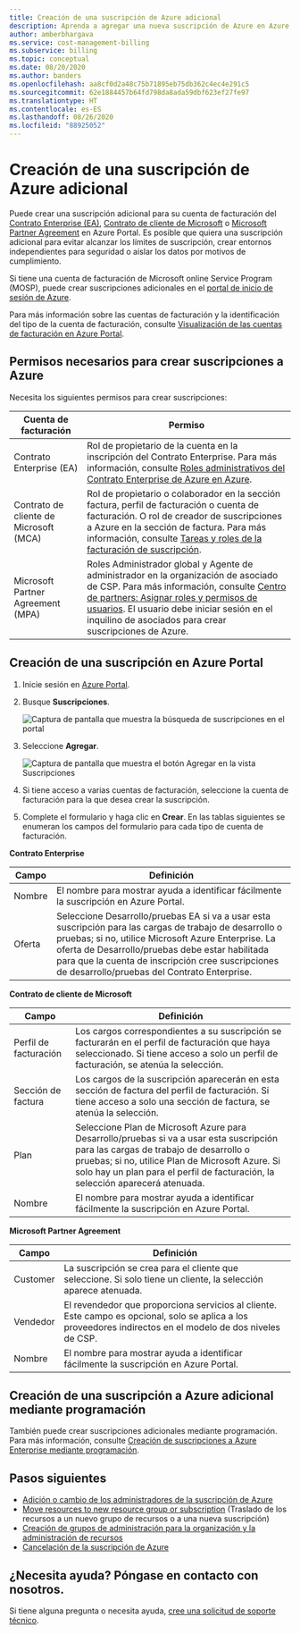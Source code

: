 ```yaml
---
title: Creación de una suscripción de Azure adicional
description: Aprenda a agregar una nueva suscripción de Azure en Azure Portal. Consulte información sobre los formularios de la cuenta de facturación y vea los recursos adicionales disponibles.
author: amberbhargava
ms.service: cost-management-billing
ms.subservice: billing
ms.topic: conceptual
ms.date: 08/20/2020
ms.author: banders
ms.openlocfilehash: aa8cf0d2a48c75b71895eb75db362c4ec4e291c5
ms.sourcegitcommit: 62e1884457b64fd798da8ada59dbf623ef27fe97
ms.translationtype: HT
ms.contentlocale: es-ES
ms.lasthandoff: 08/26/2020
ms.locfileid: "88925052"
---
```

# <a name="create-an-additional-azure-subscription"></a>Creación de una suscripción de Azure adicional

Puede crear una suscripción adicional para su cuenta de facturación del [Contrato Enterprise (EA)](https://azure.microsoft.com/pricing/enterprise-agreement/), [Contrato de cliente de Microsoft](https://azure.microsoft.com/pricing/purchase-options/microsoft-customer-agreement/) o [Microsoft Partner Agreement](https://www.microsoft.com/licensing/news/introducing-microsoft-partner-agreement) en Azure Portal. Es posible que quiera una suscripción adicional para evitar alcanzar los límites de suscripción, crear entornos independientes para seguridad o aislar los datos por motivos de cumplimiento.

Si tiene una cuenta de facturación de Microsoft online Service Program (MOSP), puede crear suscripciones adicionales en el [portal de inicio de sesión de Azure](https://account.azure.com/signup?offer=ms-azr-0003p).

Para más información sobre las cuentas de facturación y la identificación del tipo de la cuenta de facturación, consulte [Visualización de las cuentas de facturación en Azure Portal](view-all-accounts.md).

## <a name="permission-required-to-create-azure-subscriptions"></a>Permisos necesarios para crear suscripciones a Azure

Necesita los siguientes permisos para crear suscripciones:

|Cuenta de facturación  |Permiso  |
|---------|---------|
|Contrato Enterprise (EA) |  Rol de propietario de la cuenta en la inscripción del Contrato Enterprise. Para más información, consulte [Roles administrativos del Contrato Enterprise de Azure en Azure](understand-ea-roles.md).    |
|Contrato de cliente de Microsoft (MCA) |  Rol de propietario o colaborador en la sección factura, perfil de facturación o cuenta de facturación. O rol de creador de suscripciones a Azure en la sección de factura.  Para más información, consulte [Tareas y roles de la facturación de suscripción](understand-mca-roles.md#subscription-billing-roles-and-tasks).    |
|Microsoft Partner Agreement (MPA) |   Roles Administrador global y Agente de administrador en la organización de asociado de CSP. Para más información, consulte [Centro de partners: Asignar roles y permisos de usuarios](https://docs.microsoft.com/partner-center/permissions-overview).  El usuario debe iniciar sesión en el inquilino de asociados para crear suscripciones de Azure.   |

## <a name="create-a-subscription-in-the-azure-portal"></a>Creación de una suscripción en Azure Portal

1. Inicie sesión en [Azure Portal](https://portal.azure.com).
1. Busque **Suscripciones**.

   ![Captura de pantalla que muestra la búsqueda de suscripciones en el portal](./media/create-subscription/billing-search-subscription-portal.png)

1. Seleccione **Agregar**.

   ![Captura de pantalla que muestra el botón Agregar en la vista Suscripciones](./media/create-subscription/subscription-add.png)

1. Si tiene acceso a varias cuentas de facturación, seleccione la cuenta de facturación para la que desea crear la suscripción.

1. Complete el formulario y haga clic en **Crear**. En las tablas siguientes se enumeran los campos del formulario para cada tipo de cuenta de facturación.

**Contrato Enterprise**

|Campo  |Definición  |
|---------|---------|
|Nombre     | El nombre para mostrar ayuda a identificar fácilmente la suscripción en Azure Portal.  |
|Oferta     | Seleccione Desarrollo/pruebas EA si va a usar esta suscripción para las cargas de trabajo de desarrollo o pruebas; si no, utilice Microsoft Azure Enterprise. La oferta de Desarrollo/pruebas debe estar habilitada para que la cuenta de inscripción cree suscripciones de desarrollo/pruebas del Contrato Enterprise.|

**Contrato de cliente de Microsoft**

|Campo  |Definición  |
|---------|---------|
|Perfil de facturación     | Los cargos correspondientes a su suscripción se facturarán en el perfil de facturación que haya seleccionado. Si tiene acceso a solo un perfil de facturación, se atenúa la selección.     |
|Sección de factura     | Los cargos de la suscripción aparecerán en esta sección de factura del perfil de facturación. Si tiene acceso a solo una sección de factura, se atenúa la selección.  |
|Plan     | Seleccione Plan de Microsoft Azure para Desarrollo/pruebas si va a usar esta suscripción para las cargas de trabajo de desarrollo o pruebas; si no, utilice Plan de Microsoft Azure. Si solo hay un plan para el perfil de facturación, la selección aparecerá atenuada.  |
|Nombre     | El nombre para mostrar ayuda a identificar fácilmente la suscripción en Azure Portal.  |

**Microsoft Partner Agreement**

|Campo  |Definición  |
|---------|---------|
|Customer    | La suscripción se crea para el cliente que seleccione. Si solo tiene un cliente, la selección aparece atenuada.  |
|Vendedor    | El revendedor que proporciona servicios al cliente. Este campo es opcional, solo se aplica a los proveedores indirectos en el modelo de dos niveles de CSP. |
|Nombre     | El nombre para mostrar ayuda a identificar fácilmente la suscripción en Azure Portal.  |

## <a name="create-an-additional-azure-subscription-programmatically"></a>Creación de una suscripción a Azure adicional mediante programación

También puede crear suscripciones adicionales mediante programación. Para más información, consulte [Creación de suscripciones a Azure Enterprise mediante programación](programmatically-create-subscription.md).

## <a name="next-steps"></a>Pasos siguientes

- [Adición o cambio de los administradores de la suscripción de Azure](add-change-subscription-administrator.md)
- [Move resources to new resource group or subscription](../../azure-resource-manager/management/move-resource-group-and-subscription.md) (Traslado de los recursos a un nuevo grupo de recursos o a una nueva suscripción)
- [Creación de grupos de administración para la organización y la administración de recursos](../../governance/management-groups/create.md)
- [Cancelación de la suscripción de Azure](cancel-azure-subscription.md)

## <a name="need-help-contact-us"></a>¿Necesita ayuda? Póngase en contacto con nosotros.

Si tiene alguna pregunta o necesita ayuda, [cree una solicitud de soporte técnico](https://go.microsoft.com/fwlink/?linkid=2083458).

